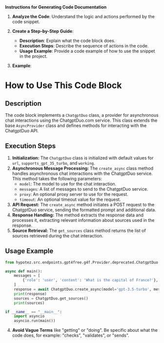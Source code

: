 **Instructions for Generating Code Documentation**

1. **Analyze the Code**: Understand the logic and actions performed by the code snippet.

2. **Create a Step-by-Step Guide**:
    - **Description**: Explain what the code block does.
    - **Execution Steps**: Describe the sequence of actions in the code.
    - **Usage Example**: Provide a code example of how to use the snippet in the project.

3. **Example**:

How to Use This Code Block
=========================================================================================

Description
-------------------------
The code block implements a `ChatgptDuo` class, a provider for asynchronous chat interactions using the ChatgptDuo.com service. This class extends the base `AsyncProvider` class and defines methods for interacting with the ChatgptDuo API.

Execution Steps
-------------------------
1. **Initialization:** The `ChatgptDuo` class is initialized with default values for `url`, `supports_gpt_35_turbo`, and `working`.
2. **Asynchronous Message Processing:** The `create_async` class method handles asynchronous chat interactions with the ChatgptDuo service. This method takes the following parameters:
    - `model`: The model to use for the chat interaction.
    - `messages`: A list of messages to send to the ChatgptDuo service.
    - `proxy`: An optional proxy server to use for the request.
    - `timeout`: An optional timeout value for the request.
3. **API Request:** The `create_async` method initiates a POST request to the ChatgptDuo service, sending the formatted prompt and additional data.
4. **Response Handling:** The method extracts the response data and processes it, extracting relevant information about sources used in the response.
5. **Source Retrieval:** The `get_sources` class method returns the list of sources retrieved during the chat interaction.

Usage Example
-------------------------

```python
from hypotez.src.endpoints.gpt4free.g4f.Provider.deprecated.ChatgptDuo import ChatgptDuo

async def main():
    messages = [
        {'role': 'user', 'content': 'What is the capital of France?'},
    ]
    response = await ChatgptDuo.create_async(model='gpt-3.5-turbo', messages=messages)
    print(response)
    sources = ChatgptDuo.get_sources()
    print(sources)

if __name__ == "__main__":
    import asyncio
    asyncio.run(main())

```

4. **Avoid Vague Terms** like "getting" or "doing". Be specific about what the code does, for example: "checks", "validates", or "sends".